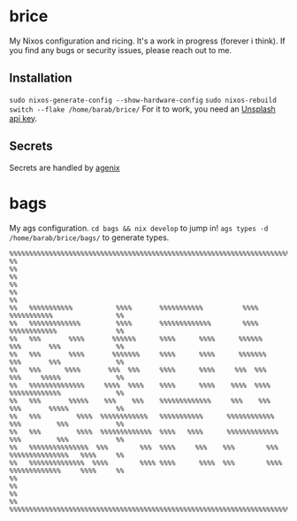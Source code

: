 # brice
My Nixos configuration and ricing. It's a work in progress (forever i think).
If you find any bugs or security issues, please reach out to me.
## Installation
```sudo nixos-generate-config --show-hardware-config```
```sudo nixos-rebuild switch --flake /home/barab/brice/```
For it to work, you need an [Unsplash api key](https://unsplash.com/developers).
## Secrets
Secrets are handled by [agenix](https://github.com/ryantm/agenix)
# bags
My ags configuration.
```cd bags && nix develop``` to jump in!
```ags types -d /home/barab/brice/bags/``` to generate types.

```
%%%%%%%%%%%%%%%%%%%%%%%%%%%%%%%%%%%%%%%%%%%%%%%%%%%%%%%%%%%%%%%%%%%%%%%%%%%%%%%%%%%%%%%%%%%%%%%%%%%%
%%                                                                                                %%
%%                                                                                                %%
%%                                                                                                %%
%%   %%%%%%%%%%%           %%%%       %%%%%%%%%%%          %%%%        %%%%%%%%%%%                %%
%%   %%%%%%%%%%%%%         %%%%       %%%%%%%%%%%%%        %%%%        %%%%%%%%%%%%               %%
%%   %%%       %%%%       %%%%%%      %%%%      %%%%      %%%%%%       %%%       %%%              %%
%%   %%%       %%%%       %%%%%%%     %%%%      %%%%      %%%%%%%      %%%       %%%              %%
%%   %%%      %%%%       %%%  %%%     %%%%      %%%%     %%%  %%%      %%%     %%%%%              %%
%%   %%%%%%%%%%%%%%     %%%%  %%%%    %%%%      %%%%    %%%%  %%%%     %%%%%%%%%%%%%              %%
%%   %%%       %%%%%    %%%    %%%    %%%%%%%%%%%%%     %%%    %%%     %%%       %%%%%            %%
%%   %%%         %%%%  %%%%%%%%%%%%   %%%%%%%%%%%      %%%%%%%%%%%%    %%%         %%%            %%
%%   %%%         %%%%  %%%%%%%%%%%%%  %%%%   %%%%      %%%%%%%%%%%%%   %%%         %%%            %%
%%   %%%%%%%%%%%%%%%  %%%        %%%  %%%%     %%%    %%%        %%%   %%%%%%%%%%%%%%%   %%%%     %%
%%   %%%%%%%%%%%%%%  %%%%        %%%% %%%%      %%%%  %%%        %%%%  %%%%%%%%%%%%%     %%%%     %%
%%                                                                                                %%
%%                                                                                                %%
%%%%%%%%%%%%%%%%%%%%%%%%%%%%%%%%%%%%%%%%%%%%%%%%%%%%%%%%%%%%%%%%%%%%%%%%%%%%%%%%%%%%%%%%%%%%%%%%%%%%
```
